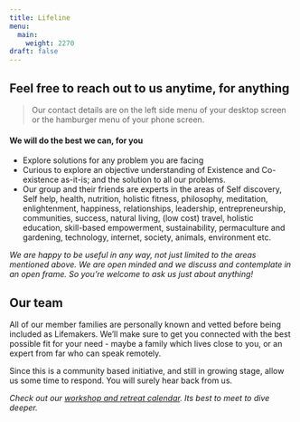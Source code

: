 ```yaml
---
title: Lifeline 
menu: 
  main:
    weight: 2270
draft: false
---
```


## Feel free to reach out to us anytime, for anything 

> Our contact details are on the left side menu of your desktop screen or the hamburger menu of your phone screen.

#### We will do the best we can, for you
* Explore solutions for any problem you are facing
* Curious to explore an objective understanding of Existence and Co-existence as-it-is; and the solution to all our problems.
* Our group and their friends are experts in the areas of Self discovery, Self help, health, nutrition, holistic fitness, philosophy, meditation, enlightenment, happiness, relationships, leadership, entrepreneurship, communities, success, natural living, (low cost) travel, holistic education, skill-based empowerment, sustainability, permaculture and gardening, technology, internet, society, animals, environment etc.

*We are happy to be useful in any way, not just limited to the areas mentioned above. We are open minded and we discuss and contemplate in an open frame. So you’re welcome to ask us just about anything!*

## Our team

All of our member families are personally known and vetted before being included as Lifemakers. We’ll make sure to get you connected with the best possible fit for your need - maybe a family which lives close to you, or an expert from far who can speak remotely.  

Since this is a community based initiative, and still in growing stage, allow us some time to respond. You will surely hear back from us.

*Check out our [workshop and retreat calendar](/workshops-and-retreats). Its best to meet to dive deeper.*
